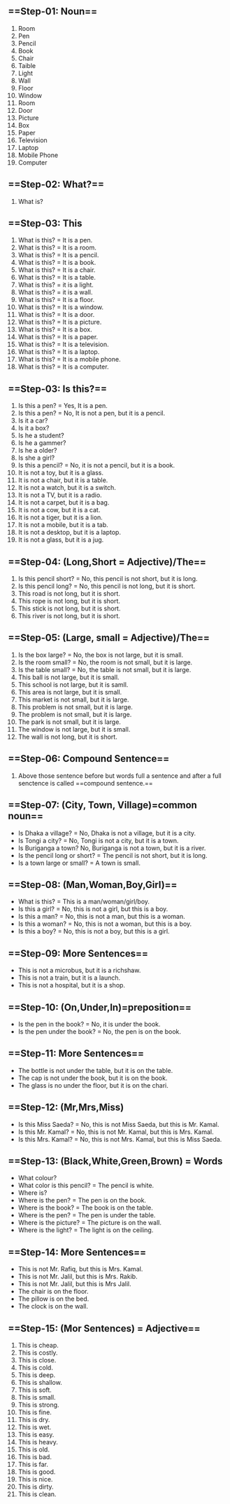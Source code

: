 ## ==Step-01: Noun==
1. Room
2. Pen
3. Pencil
4. Book
5. Chair
6. Taible
7. Light
8. Wall
9. Floor
10. Window
11. Room
12. Door
13. Picture
14. Box
15. Paper
16. Television
17. Laptop
18. Mobile Phone
19. Computer

## ==Step-02: What?==
1. What is?
## ==Step-03: This
1. What is this? = It is a pen.
2. What is this? = It is a room.
3. What is this? = It is a pencil.
4. What is this? = It is a book.
5. What is this? = It is a chair.
6. What is this? = It is a table.
7. What is this? = it is a light.
8. What is this? = it is a wall.
9. What is this? = It is a floor.
10. What is this? = It is a window.
11. What is this? = It is a door.
12. What is this? = It is a picture.
13. What is this? = It is a box.
14. What is this? = It is a paper.
15. What is this? = It is a television.
16. What is this? = It is a laptop.
17. What is this? = It is a mobile phone.
18. What is this? = It is a computer.
## ==Step-03: Is this?==
1. Is this a pen? = Yes, It is a pen.
2. Is this a pen? = No, It is not a pen, but it is a pencil.
3. Is it a car?
4. Is it a box?
5. Is he a student?
6. Is he a gammer?
7. Is he a older?
8. Is she a girl?
9. Is this a pencil? = No, it is not a pencil, but it is a book.
10. It is not a toy, but it is a glass.
11. It is not a chair, but it is a table.
12. It is not a watch, but it is a switch.
13. It is not a TV, but it is a radio.
14. It is not a carpet, but it is a bag.
15. It is not a cow, but it is a cat.
16. It is not a tiger, but it is a lion.
17. It is not a mobile, but it is a tab.
18. It is not a desktop, but it is a laptop.
19. It is not a glass, but it is a jug.
## ==Step-04: (Long,Short = Adjective)/The==
1. Is this pencil short? = No, this pencil is not short, but it is long.
2. Is this pencil long? = No, this pencil is not long, but it is short.
3. This road is not long, but it is short.
4. This rope is not long, but it is short.
5. This stick is not long, but it is short.
6. This river is not long, but it is short.
## ==Step-05: (Large, small = Adjective)/The==
1. Is the box large? = No, the box is not large, but it is small.
2. Is the room small? = No, the room is not small, but it is large.
3. Is the table small? = No, the table is not small, but it is large.
4. This ball is not large, but it is small.
5. This school is not large, but it is samll.
6. This area is not large, but it is small.
7. This market is not small, but it is large.
8. This problem is not small, but it is large.
9. The problem is not small, but it is large.
10. The park is not small, but it is large.
11. The window is not large, but it is small.
12. The wall is not long, but it is short.
## ==Step-06: Compound Sentence==
1. Above those sentence before but words full a sentence and after a full senctence is called ==compound sentence.==
## ==Step-07: (City, Town, Village)=common noun==
- Is Dhaka a village? = No, Dhaka is not a village, but it is a city.
- Is Tongi a city? = No, Tongi is not a city, but it is a town.
- Is Buriganga a town? No, Buriganga is not a town, but it is a river.
- Is the pencil long or short? = The pencil is not short, but it is long.
- Is a town large or small? = A town is small.
## ==Step-08: (Man,Woman,Boy,Girl)==
- What is this? = This is a man/woman/girl/boy.
- Is this a girl? = No, this is not a girl, but this is a boy.
- Is this a man? = No, this is not a man, but this is a woman.
- Is this a woman? = No, this is not a woman, but this is a boy.
- Is this a boy? = No, this is not a boy, but this is a girl.
## ==Step-09: More Sentences==
- This is not a microbus, but it is a richshaw.
- This is not a train, but it is a launch.
- This is not a hospital, but it is a shop.
## ==Step-10: (On,Under,In)=preposition==
- Is the pen in the book? = No, it is under the book.
- Is the pen under the book? = No, the pen is on the book.
## ==Step-11: More Sentences==
- The bottle is not under the table, but it is on the table.
- The cap is not under the book, but it is on the book.
- The glass is no under the floor, but it is on the chari.
## ==Step-12: (Mr,Mrs,Miss)
- Is this Miss Saeda? = No, this is not Miss Saeda, but this is Mr. Kamal.
- Is this Mr. Kamal? = No, this is not Mr. Kamal, but this is Mrs. Kamal.
- Is this Mrs. Kamal? = No, this is not Mrs. Kamal, but this is Miss Saeda.
## ==Step-13: (Black,White,Green,Brown) = Words
- What colour?
- What color is this pencil? = The pencil is white.
- Where is?
- Where is the pen? = The pen is on the book.
- Where is the book? = The book is on the table.
- Where is the pen? = The pen is under the table.
- Where is the picture? = The picture is on the wall.
- Where is the light? = The light is on the ceiling.
## ==Step-14: More Sentences==
- This is not Mr. Rafiq, but this is Mrs. Kamal.
- This is not Mr. Jalil, but this is Mrs. Rakib.
- This is not Mr. Jalil, but this is Mrs Jalil.
- The chair is on the floor.
- The pillow is  on the bed.
- The clock is on the wall.
## ==Step-15: (Mor Sentences) = Adjective==
1. This is cheap.
2. This is costly.
3. This  is close.
4. This is cold.
5. This is deep.
6. This is shallow.
7. This is soft.
8. This is small.
9. This is strong.
10. This is fine.
11. This is dry.
12. This is wet.
13. This is easy.
14. This is heavy.
15. This is old.
16. This is bad.
17. This is far.
18. This is good.
19. This is nice.
20. This is dirty.
21. This is clean.